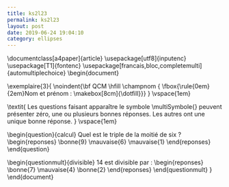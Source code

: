 ```yaml
---
title: ks2l23
permalink: ks2l23
layout: post
date: 2019-06-24 19:04:10
category: ellipses
---
```


\documentclass[a4paper]{article}
\usepackage[utf8]{inputenc}
\usepackage[T1]{fontenc}
\usepackage[francais,bloc,completemulti]{automultiplechoice}
\begin{document}

\exemplaire{3}{
  \noindent{\bf QCM  \hfill \champnom {
  \fbox{\rule{0em}{2em}Nom et prénom : \makebox[8cm]{\dotfill}}}
  } \vspace{1em}

  \textit{
  Les questions faisant apparaître le symbole \multiSymbole{} peuvent
  présenter zéro, une ou plusieurs bonnes réponses.
  Les autres ont une unique bonne réponse.
  } \vspace{1em}

  \begin{question}{calcul} Quel est le triple de la moitié de six ?
    \begin{reponses}
      \bonne{9}
      \mauvaise{6}
      \mauvaise{1}
    \end{reponses}
  \end{question}

  \begin{questionmult}{divisible} 14 est divisible par :
    \begin{reponses}
      \bonne{7}
      \mauvaise{4}
      \bonne{2}
    \end{reponses}
  \end{questionmult}
}
\end{document}
